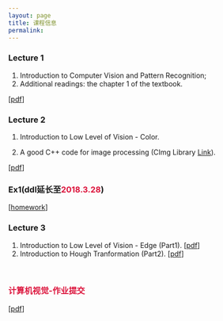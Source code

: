 ```yaml
---
layout: page
title: 课程信息
permalink: 
---
```


### Lecture 1

1. Introduction to Computer Vision and Pattern Recognition;
2. Additional readings: the chapter 1 of the textbook.

[[pdf](/ppt/01.pdf)]

### Lecture 2

1. Introduction to Low Level of Vision - Color.

2. A good C++ code for image processing (CImg Library [Link](/ppt/CImg相关资料.zip)).

[[pdf](/ppt/02.pdf)]

### Ex1(ddl延长至<font color="#DC143C">2018.3.28</font>)

[[homework](/homework/Ex1.zip)] 

### Lecture 3

1. Introduction to Low Level of Vision - Edge (Part1). [[pdf](/ppt/3_Edge_Part1.pdf)]
2. Introduction to Hough Tranformation (Part2). [[pdf](/ppt/3_Edge-Part2.pdf)]

<br>

### <font color="#DC143C">计算机视觉-作业提交</font>


[[pdf](/homework/计算机视觉考核作业要求.pdf)]



